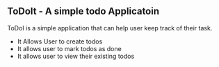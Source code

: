 ## ToDoIt - A simple todo Applicatoin
ToDoI is a simple application that can help user keep track of their task.

- It Allows User to create todos
- It allows user to mark todos as done
- It allows user to view their existing todos